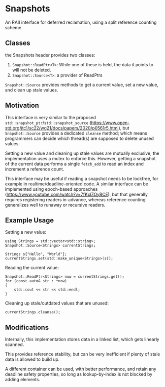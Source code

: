 # Snapshots
An RAII interface for deferred reclamation, using a split reference counting scheme.

## Classes

the Snapshots header provides two classes:
1. `Snapshot::ReadPtr<T>`: While one of these is held, the data it points to will not be deleted.
2. `Snapshot::Source<T>`: a provider of ReadPtrs

`Snapshot::Source` provides methods to get a current value, set a new value, and clean up stale values.

## Motivation

This interface is very similar to the proposed `std::snapshot_ptr`/`std::snapshot_source` (https://www.open-std.org/jtc1/sc22/wg21/docs/papers/2020/p0561r5.html), but `Snapshot::Source` provides a dedicated `cleanse` method; which means programmers can decide which thread(s) are supposed to delete unused values.

Setting a new value and cleaning up stale values are mutually exclusive; the implementation uses a mutex to enforce this.
However, getting a snapshot of the current data performs a single `fetch_add` to read an index and increment a reference count.

This interface may be useful if reading a snapshot needs to be lockfree, for example in realtime/deadline-oriented code.
A similar interface can be implemented using epoch-based approaches (https://www.youtube.com/watch?v=7fKxIZOyBCE), but that generally requires registering readers in-advance, whereas reference counting generalizes well to runaway or recursive readers.

## Example Usage

Setting a new value:
```
using Strings = std::vector<std::string>;
Snapshot::Source<Strings> currentStrings;

Strings s{"Hello", "World"};
currentStrings.set(std::make_unique<Strings>(s));
```

Reading the current value:
```
Snapshot::ReadPtr<Strings> now = currentStrings.get();
for (const auto& str : *now)
{
    std::cout << str << std::endl;
}
```

Cleaning up stale/outdated values that are unused:
```
currentStrings.cleanse();
```

## Modifications

Internally, this implementation stores data in a linked list, which gets linearly scanned.

This provides reference stability, but can be very inefficient if plenty of stale data is allowed to build up.

A different container can be used, with better performance, and retain any deadline safety properties, so long as lookup-by-index is not blocked by adding elements.
